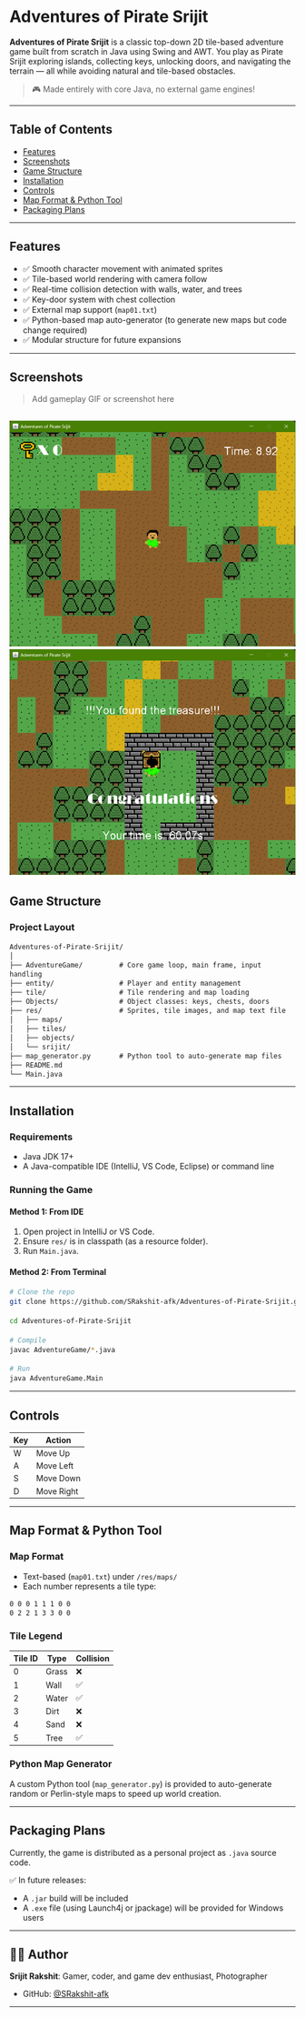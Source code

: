 #  Adventures of Pirate Srijit

**Adventures of Pirate Srijit** is a classic top-down 2D tile-based adventure game built from scratch in Java using Swing and AWT. You play as Pirate Srijit exploring islands, collecting keys, unlocking doors, and navigating the terrain — all while avoiding natural and tile-based obstacles.

> 🎮 Made entirely with core Java, no external game engines!

---

## Table of Contents

- [Features](#features)
- [Screenshots](#screenshots)
- [Game Structure](#game-structure)
- [Installation](#installation)
- [Controls](#controls)
- [Map Format & Python Tool](#map-format--python-tool)
- [Packaging Plans](#Packaging-Plans)

---

## Features

- ✅ Smooth character movement with animated sprites
- ✅ Tile-based world rendering with camera follow
- ✅ Real-time collision detection with walls, water, and trees
- ✅ Key-door system with chest collection
- ✅ External map support (`map01.txt`)
- ✅ Python-based map auto-generator (to generate new maps but code change required)
- ✅ Modular structure for future expansions

---

## Screenshots

> Add gameplay GIF or screenshot here

![Gameplay Screenshots](/res/screenshots/ssInitial.png)
![Gameplay Screenshots](/res/screenshots/ssFinal.png)
---

## Game Structure

### Project Layout

```
Adventures-of-Pirate-Srijit/
│
├── AdventureGame/         # Core game loop, main frame, input handling
├── entity/                # Player and entity management
├── tile/                  # Tile rendering and map loading
├── Objects/               # Object classes: keys, chests, doors
├── res/                   # Sprites, tile images, and map text file
│   ├── maps/
│   ├── tiles/
│   ├── objects/
│   └── srijit/
├── map_generator.py       # Python tool to auto-generate map files
├── README.md
└── Main.java
```

---

## Installation

### Requirements

- Java JDK 17+
- A Java-compatible IDE (IntelliJ, VS Code, Eclipse) or command line

### Running the Game

#### Method 1: From IDE

1. Open project in IntelliJ or VS Code.
2. Ensure `res/` is in classpath (as a resource folder).
3. Run `Main.java`.

#### Method 2: From Terminal

```bash
# Clone the repo
git clone https://github.com/SRakshit-afk/Adventures-of-Pirate-Srijit.git

cd Adventures-of-Pirate-Srijit

# Compile
javac AdventureGame/*.java

# Run
java AdventureGame.Main
```

---

## Controls

| Key | Action       |
|-----|--------------|
| W   | Move Up      |
| A   | Move Left    |
| S   | Move Down    |
| D   | Move Right   |

---

## Map Format & Python Tool

### Map Format

- Text-based (`map01.txt`) under `/res/maps/`
- Each number represents a tile type:

```
0 0 0 1 1 1 0 0
0 2 2 1 3 3 0 0
```

### Tile Legend

| Tile ID | Type   | Collision |
|---------|--------|-----------|
| 0       | Grass  | ❌        |
| 1       | Wall   | ✅        |
| 2       | Water  | ✅        |
| 3       | Dirt   | ❌        |
| 4       | Sand   | ❌        |
| 5       | Tree   | ✅        |

### Python Map Generator

A custom Python tool (`map_generator.py`) is provided to auto-generate random or Perlin-style maps to speed up world creation.

---

## Packaging Plans

Currently, the game is distributed as a personal project as `.java` source code.

✅ In future releases:
- A `.jar` build will be included
- A `.exe` file (using Launch4j or jpackage) will be provided for Windows users

---

## 🧑‍💻 Author

**Srijit Rakshit**: Gamer, coder, and game dev enthusiast, Photographer
- GitHub: [@SRakshit-afk](https://github.com/SRakshit-afk)

---
